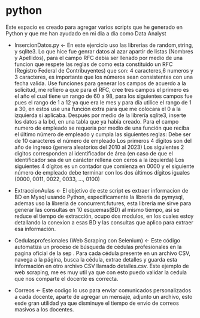 # python
Este espacio es creado para agregar varios scripts que he generado en Python y que me han ayudado en mi dia a dia como Data Analyst

* InsercionDatos.py <- En este ejercicio uso las librerias de random,string, y sqlite3. Lo que hice fue genrar datos al azar apartir de listas (Nombres y Apellidos), para el       campo RFC debia ser llenado por medio de una funcion que respete las reglas de como esta constituido un RFC (Registro Federal de Contribuyentes) que son:
    4 caracteres,6 numeros y 3 caracteres, es importante que los números sean consistentes con una fecha valida.
    Use funciones para generar los campos de acuerdo a la solicitud, me refiero a que para el RFC, cree tres campos el primero es el año el cual tiene un rango de 60 a 98,         para los siguientes campos fue pues el rango de 1 a 12 ya que era le mes y para día utilice el rango de 1 a 30, en estos use una función extra para que me colocara el 0 a      la izquierda si aplicaba. Después por medio de la librería sqlite3, inserte los datos a la bd, en una tabla que ya había creado. Para el campo numero de empleado se            requeria por medio de una función que reciba el
    último número de empleado y cumpla las siguientes reglas:
    Debe ser de 10 caracteres el número de empleado
    Los primeros 4 dígitos son del año de ingreso (genera aleatorios del 2010 al
    2023)
    Los siguientes 2 dígitos corresponden al identificador de área (en caso de
    que el identificador sea de un carácter rellena con ceros a la izquierda)
    Los siguientes 4 dígitos es un contador que comienza en 0000 y el siguiente
    número de empleado debe terminar con los dos últimos dígitos iguales
    (0000, 0011, 0022, 0033, ..., 0100)

* ExtraccionAulas <- El objetivo de este script es extraer informacion de BD en Mysql usando Python, especificamente la libreria de pymysql, ademas uso la libreria de              concurrent.futures, esta libreria me sirve para generar las consultas en 10 esquemas(BD) al mismo tiempo, asi se reduce el tiempo de extracción, ocupo dos modulos, en los      cuales   estoy detallando la conexion a esas BD y las consultas que aplico para extraer esa información.

* Cedulasprofesionales (Web Scraping con Selenium) <- Este código automatiza un proceso de búsqueda de cédulas profesionales en la pagina oficial de la sep . Para cada cédula presente en un archivo CSV, navega a la página, busca la cédula, extrae detalles y guarda esta información en otro archivo CSV llamado detalles.csv. Este ejemplo de web scraping, me es muy util ya que con esto puedo validar la cedula que nos comparte el docente es correcta.

* Correos <- Este codigo lo uso para enviar comunicados personalizados a cada docente, aparte de agregar un mensaje, adjunto un archivo, esto esde gran utilidad ya que disminuye el tiempo de envio de correos masivos a los docentes.
  





  
